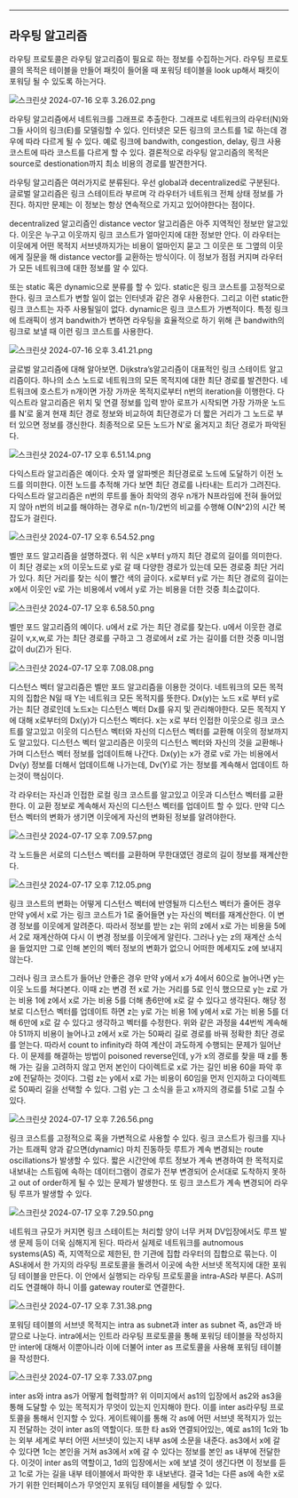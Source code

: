 ---

## 라우팅 알고리즘

라우팅 프로토콜은 라우팅 알고리즘이 필요로 하는 정보를 수집하는거다. 라우팅 프로토콜의 목적은 테이블을 만들어 패킷이 들어올 때 포워딩 테이블을 look up해서 패킷이 포워딩 될 수 있도록 하는거다.

![스크린샷 2024-07-16 오후 3.26.02.png](https://prod-files-secure.s3.us-west-2.amazonaws.com/ad79c095-c62e-4268-8fe9-c9d202ae92f5/750d3410-3b46-49cb-be68-f86f60f30c7e/%E1%84%89%E1%85%B3%E1%84%8F%E1%85%B3%E1%84%85%E1%85%B5%E1%86%AB%E1%84%89%E1%85%A3%E1%86%BA_2024-07-16_%E1%84%8B%E1%85%A9%E1%84%92%E1%85%AE_3.26.02.png)

라우팅 알고리즘에서 네트워크를 그래프로 추출한다. 그래프로 네트워크의 라우터(N)와 그들 사이의 링크(E)를 모델링할 수 있다. 인터넷은 모든 링크의 코스트를 1로 하는데 경우에 따라 다르게 될 수 있다. 예로 링크에 bandwith, congestion, delay, 링크 사용 코스트에 따라 코스트를 다르게 할 수 있다. 결론적으로 라우팅 알고리즘의 목적은 source로 destionation까지 최소 비용의 경로를 발견한거다.

라우팅 알고리즘은 여러가지로 분류된다. 우선 global과 decentralized로 구분된다. 글로벌 알고리즘은 링크 스테이트라 부르며 각 라우터가 네트워크 전체 상태 정보를 가진다. 하지만 문제는 이 정보는 항상 연속적으로 가지고 있어야한다는 점이다.

decentralized 알고리즘인 distance vector 알고리즘은 아주 지역적인 정보만 알고있다. 이웃은 누구고 이웃까지 링크 코스트가 얼마인지에 대한 정보만 안다. 이 라우터는 이웃에게 어떤 목적지 서브넷까지가는 비용이 얼마인지 묻고 그 이웃은 또 그옆의 이웃에게 질문을 해 distance vector를 교환하는 방식이다. 이 정보가 점점 커지며 라우터가 모든 네트워크에 대한 정보를 알 수 있다.

또는 static 혹은 dynamic으로 분류를 할 수 있다. static은 링크 코스트를 고정적으로 한다. 링크 코스트가 변할 일이 없는 인터넷과 같은 경우 사용한다. 그리고 이런 static한 링크 코스트는 자주 사용될일이 없다. dynamic은 링크 코스트가 가변적이다. 특정 링크에 트래픽이 생겨 bandwith가 변하면 라우팅을 효율적으로 하기 위해 큰 bandwith의 링크로 보낼 때 이런 링크 코스트를 사용한다.

![스크린샷 2024-07-16 오후 3.41.21.png](https://prod-files-secure.s3.us-west-2.amazonaws.com/ad79c095-c62e-4268-8fe9-c9d202ae92f5/daf34f5b-9030-47d8-b140-0fe0b319ff92/%E1%84%89%E1%85%B3%E1%84%8F%E1%85%B3%E1%84%85%E1%85%B5%E1%86%AB%E1%84%89%E1%85%A3%E1%86%BA_2024-07-16_%E1%84%8B%E1%85%A9%E1%84%92%E1%85%AE_3.41.21.png)

글로벌 알고리즘에 대해 알아보면. Dijkstra’s알고리즘이 대표적인 링크 스테이트 알고리즘이다. 하나의 소스 노드로 네트워크의 모든 목적지에 대한 최단 경로를 발견한다. 네트워크에 호스트가 n개이면 가장 가까운 목적지로부터 n번의 iteration을 이행한다. 다익스트라 알고리즘은 위치 및 연결 정보를 입력 받아 로프가 시작되면 가장 가까운 노드를 N’로 옮겨 현재 최단 경로 정보와 비교하여 최단경로가 더 짧은 거리가 그 노드로 부터 있으면 정보를 갱신한다. 최종적으로 모든 노드가 N’로 옮겨지고 최단 경로가 파악된다.

![스크린샷 2024-07-17 오후 6.51.14.png](https://prod-files-secure.s3.us-west-2.amazonaws.com/ad79c095-c62e-4268-8fe9-c9d202ae92f5/f0dea2d8-5ad7-480b-b36b-5a1f89d31dc0/%E1%84%89%E1%85%B3%E1%84%8F%E1%85%B3%E1%84%85%E1%85%B5%E1%86%AB%E1%84%89%E1%85%A3%E1%86%BA_2024-07-17_%E1%84%8B%E1%85%A9%E1%84%92%E1%85%AE_6.51.14.png)

다익스트라 알고리즘은 예이다. 숫자 옆 알파벳은 최단경로로 노드에 도달하기 이전 노드를 의미한다. 이전 노드를 추적해 가다 보면 최단 경로를 나타내는 트리가 그려진다. 다익스트라 알고리즘은 n번의 루트를 돌아 최악의 경우 n개가 N프라임에 전혀 들어있지 않아 n번의 비교를 해야하는 경우로 n(n-1)/2번의 비교를 수행해 O(N^2)의 시간 복잡도가 걸린다.

![스크린샷 2024-07-17 오후 6.54.52.png](https://prod-files-secure.s3.us-west-2.amazonaws.com/ad79c095-c62e-4268-8fe9-c9d202ae92f5/443efb0a-d895-4318-a373-5edf9ec1aeb7/%E1%84%89%E1%85%B3%E1%84%8F%E1%85%B3%E1%84%85%E1%85%B5%E1%86%AB%E1%84%89%E1%85%A3%E1%86%BA_2024-07-17_%E1%84%8B%E1%85%A9%E1%84%92%E1%85%AE_6.54.52.png)

벨만 포드 알고리즘을 설명하겠다. 위 식은 x부터 y까지 최단 경로의 길이를 의미한다. 이 최단 경로는 x의 이웃노드로 y로 갈 때 다양한 경로가 있는데 모든 경로중 최단 거리가 있다. 최단 거리를 찾는 식이 빨간 색의 글이다. x로부터 y로 가는 최단 경로의 길이는 x에서 이웃인 v로 가는 비용에서 v에서 y로 가는 비용을 더한 것중 최소값이다.

![스크린샷 2024-07-17 오후 6.58.50.png](https://prod-files-secure.s3.us-west-2.amazonaws.com/ad79c095-c62e-4268-8fe9-c9d202ae92f5/9a1ff898-3baa-4804-a506-a32eb83adc49/%E1%84%89%E1%85%B3%E1%84%8F%E1%85%B3%E1%84%85%E1%85%B5%E1%86%AB%E1%84%89%E1%85%A3%E1%86%BA_2024-07-17_%E1%84%8B%E1%85%A9%E1%84%92%E1%85%AE_6.58.50.png)

벨만 포드 알고리즘의 예이다. u에서 z로 가는 최단 경로를 찾는다. u에서 이웃한 경로 길이 v,x,w,로 가는 최단 경로를 구하고 그 경로에서 z로 가는 길이를 더한 것중 미니멈 값이 du(Z)가 된다.

![스크린샷 2024-07-17 오후 7.08.08.png](https://prod-files-secure.s3.us-west-2.amazonaws.com/ad79c095-c62e-4268-8fe9-c9d202ae92f5/5881e0b1-f23a-49a8-941a-60f9949578ec/%E1%84%89%E1%85%B3%E1%84%8F%E1%85%B3%E1%84%85%E1%85%B5%E1%86%AB%E1%84%89%E1%85%A3%E1%86%BA_2024-07-17_%E1%84%8B%E1%85%A9%E1%84%92%E1%85%AE_7.08.08.png)

디스턴스 벡터 알고리즘은 벨만 포드 알고리즘을 이용한 것이다. 네트워크의 모든 목적지의 집합은 N일 때 Y는 네트워크 모든 목적지를 뜻한다. Dx(y)는 노드 x로 부터 y로 가는 최단 경로인데 노드x는 디스턴스 벡터 Dx를 유지 및 관리해야한다. 모든 목적지 Y에 대해 x로부터의 Dx(y)가 디스턴스 벡터다. x는 x로 부터 인접한 이웃으로 링크 코스트를 알고있고 이웃의 디스턴스 벡터와 자신의 디스턴스 벡터를 교환해 이웃의 정보까지도 알고있다. 디스턴스 벡터 알고리즘은 이웃의 디스턴스 벡터와 자신의 것을 교환해나가며 디스턴스 벡터 정보를 업데이트해 나간다. Dx(y)는 x가 경로 v로 가는 비용에서 Dv(y) 정보를 더해서 업데이트해 나가는데, Dv(Y)로 가는 정보를 계속해서 업데이트 하는것이 핵심이다.

각 라우터는 자신과 인접한 로컬 링크 코스트를 알고있고 이웃과 디스턴스 벡터를 교환한다. 이 교환 정보로 계속해서 자신의 디스턴스 벡터를 업데이트 할 수 있다. 만약 디스턴스 벡터의 변화가 생기면 이웃에게 자신의 변화된 정보를 알려야한다.

![스크린샷 2024-07-17 오후 7.09.57.png](https://prod-files-secure.s3.us-west-2.amazonaws.com/ad79c095-c62e-4268-8fe9-c9d202ae92f5/b491d847-09ee-495a-a544-45a7cedcb9e4/%E1%84%89%E1%85%B3%E1%84%8F%E1%85%B3%E1%84%85%E1%85%B5%E1%86%AB%E1%84%89%E1%85%A3%E1%86%BA_2024-07-17_%E1%84%8B%E1%85%A9%E1%84%92%E1%85%AE_7.09.57.png)

각 노드들은 서로의 디스턴스 벡터를 교환하며 무한대였던 경로의 길이 정보를 재계산한다.

![스크린샷 2024-07-17 오후 7.12.05.png](https://prod-files-secure.s3.us-west-2.amazonaws.com/ad79c095-c62e-4268-8fe9-c9d202ae92f5/c6409c04-8572-4975-81a3-b6fe41138d12/%E1%84%89%E1%85%B3%E1%84%8F%E1%85%B3%E1%84%85%E1%85%B5%E1%86%AB%E1%84%89%E1%85%A3%E1%86%BA_2024-07-17_%E1%84%8B%E1%85%A9%E1%84%92%E1%85%AE_7.12.05.png)

링크 코스트의 변화는 어떻게 디스턴스 벡터에 반영될까 디스턴스 벡터가 줄어든 경우 만약 y에서 x로 가는 링크 코스트가 1로 줄어들면 y는 자신의 벡터를 재계산한다. 이 변경 정보를 이웃에게 알려준다. 따라서 정보를 받는 z는 위의 z에서 x로 가는 비용을 5에서 2로 재계산하여 다시 이 변경 정보를 이웃에게 알린다. 그러나 y는 z의 재계산 소식을 들었지만 그로 인해 본인의 벡터 정보의 변화가 없으니 어떠한 메세지도 z에 보내지 않는다.

그러나 링크 코스트가 들어난 안좋은 경우 만약 y에서 x가 4에서 60으로 늘어나면 y는 이웃 노드를 쳐다본다. 이때 z는 변경 전 x로 가는 거리를 5로 인식 했으므로 y는 z로 가는 비용 1에 z에서 x로 가는 비용 5를 더해 총6만에 x로 갈 수 있다고 생각된다. 해당 정보로 디스턴스 벡터를 업데이트 하면 z는 y로 가는 비용 1에 y에서 x로 가는 비용 5를 더해 6만에 x로 갈 수 있다고 생각하고 벡터를 수정한다. 위와 같은 과정을 44번씩 계속해야 51까지 비용이 늘어나고 z에서 x로 가는 50짜리 길로 경로를 바꿔 정확한 최단 경로를 얻는다. 따라서 count to infinity라 하여 계산이 과도하게 수행되는 문제가 일어난다. 이 문제를 해결하는 방법이 poisoned reverse인데, y가 x의 경로를 찾을 때 z를 통해 가는 길을 고려하지 않고 먼저 본인이 다이렉트로 x로 가는 길인 비용 60을 파악 후 z에 전달하는 것이다. 그럼 z는 y에서 x로 가는 비용이 60임을 먼저 인지하고 다이렉트로 50짜리 길을 선택할 수 있다. 그럼 y는 그 소식을 듣고 x까지의 경로를 51로 고칠 수 있다.

![스크린샷 2024-07-17 오후 7.26.56.png](https://prod-files-secure.s3.us-west-2.amazonaws.com/ad79c095-c62e-4268-8fe9-c9d202ae92f5/c4c8f08d-c067-4579-a720-a64c00217f73/%E1%84%89%E1%85%B3%E1%84%8F%E1%85%B3%E1%84%85%E1%85%B5%E1%86%AB%E1%84%89%E1%85%A3%E1%86%BA_2024-07-17_%E1%84%8B%E1%85%A9%E1%84%92%E1%85%AE_7.26.56.png)

링크 코스트를 고정적으로 혹을 가변적으로 사용할 수 있다. 링크 코스트가 링크를 지나가는 트래픽 양과 같으면(dynamic) 마치 진동하듯 루트가 계속 변경되는 route oscillations가 발생할 수 있다. 짧은 시간안에 루트 정보가 계속 변경하여 한 목적지로 내보내는 스트림에 속하는 데이터그램이 경로가 전부 변경되어 순서대로 도착하지 못하고 out of order하게 될 수 있는 문제가 발생한다. 또 링크 코스트가 계속 변경되어 라우팅 루프가 발생할 수 있다.

![스크린샷 2024-07-17 오후 7.29.50.png](https://prod-files-secure.s3.us-west-2.amazonaws.com/ad79c095-c62e-4268-8fe9-c9d202ae92f5/794001a6-624e-4419-9a1d-c8b91e9f4ff0/%E1%84%89%E1%85%B3%E1%84%8F%E1%85%B3%E1%84%85%E1%85%B5%E1%86%AB%E1%84%89%E1%85%A3%E1%86%BA_2024-07-17_%E1%84%8B%E1%85%A9%E1%84%92%E1%85%AE_7.29.50.png)

네트워크 규모가 커지면 링크 스테이트는 처리할 양이 너무 커져 DV입장에서도 루프 발생 문제 등이 더욱 심해지게 된다. 따라서 실제로 네트워크를 autnomous systems(AS) 즉, 지역적으로 제한된, 한 기관에 집합 라우터의 집합으로 묶는다. 이 AS내에서 한 가지의 라우팅 프로토콜을 돌려서 이곳에 속한 서브넷 목적지에 대한 포워딩 테이블을 만든다. 이 안에서 실행되는 라우팅 프로토콜을 intra-AS라 부른다. AS끼리도 연결해야 하니 이를 gateway router로 연결한다.

![스크린샷 2024-07-17 오후 7.31.38.png](https://prod-files-secure.s3.us-west-2.amazonaws.com/ad79c095-c62e-4268-8fe9-c9d202ae92f5/88d536e9-677c-4f72-97c9-d66cbe0ec73b/%E1%84%89%E1%85%B3%E1%84%8F%E1%85%B3%E1%84%85%E1%85%B5%E1%86%AB%E1%84%89%E1%85%A3%E1%86%BA_2024-07-17_%E1%84%8B%E1%85%A9%E1%84%92%E1%85%AE_7.31.38.png)

포워딩 테이블의 서브넷 목적지는 intra as subnet과 inter as subnet 즉, as안과 바깥으로 나눈다. intra에서는 인트라 라우팅 프로토콜을 통해 포워딩 테이블을 작성하지만 inter에 대해서 이뿐아니라 이에 더불어 inter as 프로토콜을 사용해 포워딩 테이블을 작성한다.

![스크린샷 2024-07-17 오후 7.33.07.png](https://prod-files-secure.s3.us-west-2.amazonaws.com/ad79c095-c62e-4268-8fe9-c9d202ae92f5/450283f1-f90c-43d3-a40a-3471f9c41d99/%E1%84%89%E1%85%B3%E1%84%8F%E1%85%B3%E1%84%85%E1%85%B5%E1%86%AB%E1%84%89%E1%85%A3%E1%86%BA_2024-07-17_%E1%84%8B%E1%85%A9%E1%84%92%E1%85%AE_7.33.07.png)

inter as와 intra as가 어떻게 협력할까? 위 이미지에서 as1의 입장에서 as2와 as3을 통해 도달할 수 있는 목적지가 무엇이 있는지 인지해야 한다. 이를 inter as라우팅 프로토콜을 통해서 인지할 수 있다. 게이트웨이를 통해 각 as에 어떤 서브넷 목적지가 있는지 전달하는 것이 inter as의 역할이다. 또한 타 as와 연결되어있는, 예로 as1의 1c와 1b는 외부 세계로 부터 어떤 서브넷이 있는지 내부 as에 소문을 내준다. as3에서 x에 갈 수 있다면 1c는 본인을 거쳐 as3에서 x에 갈 수 있다는 정보를 본인 as 내부에 전달한다. 이것이 inter as의 역할이고, 1d의 입장에서는 x에 보낼 것이 생긴다면 이 정보를 듣고 1c로 가는 길을 내부 테이블에서 파악한 후 내보낸다. 결국 1d는 다른 as에 속한 x로 가기 위한 인터페이스가 무엇인지 포워딩 테이블을 세팅할 수 있다.